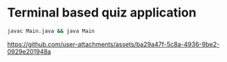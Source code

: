 # Terminal based quiz application


```bash
javac Main.java && java Main

```

https://github.com/user-attachments/assets/ba29a47f-5c8a-4936-9be2-0929e201948a

